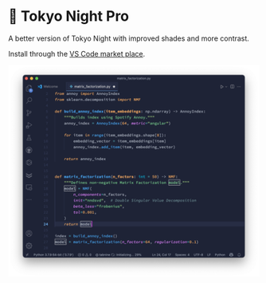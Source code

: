 # 🌃 Tokyo Night Pro
A better version of Tokyo Night with improved shades and more contrast.

Install through the [VS Code market place](https://marketplace.visualstudio.com/items?itemName=marnix.tokyo-night-pro).

![python](images/screenshot.png)
